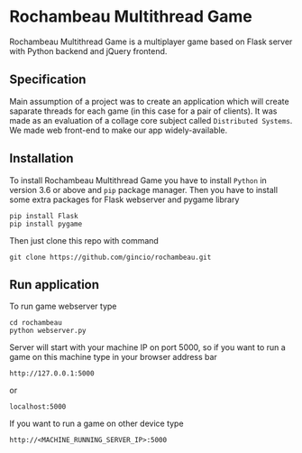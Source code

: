 # Rochambeau Multithread Game
Rochambeau Multithread Game is a multiplayer game based on Flask server with Python backend and jQuery frontend.

## Specification
Main assumption of a project was to create an application which will create saparate threads for each game (in this case for a pair of clients). It was made as an evaluation of a collage core subject called `Distributed Systems`.
We made web front-end to make our app widely-available.

## Installation
To install Rochambeau Multithread Game you have to install `Python` in version 3.6 or above and `pip` package manager.
Then you have to install some extra packages for Flask webserver and pygame library
```
pip install Flask
pip install pygame
```

Then just clone this repo with command
```
git clone https://github.com/gincio/rochambeau.git
```

## Run application
To run game webserver type
```
cd rochambeau
python webserver.py
```
Server will start with your machine IP on port 5000, so if you want to run a game on this machine type in your browser address bar
```
http://127.0.0.1:5000
```
or
```
localhost:5000
```
If you want to run a game on other device type
```
http://<MACHINE_RUNNING_SERVER_IP>:5000
```

